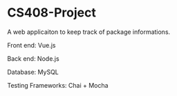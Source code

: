 # CS408-Project

A web applicaiton to keep track of package informations.

Front end: Vue.js

Back end: Node.js

Database: MySQL

Testing Frameworks: Chai + Mocha
